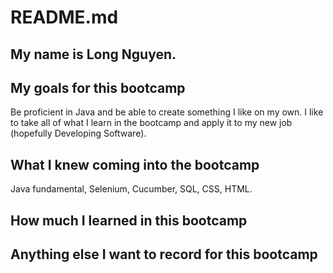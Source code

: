 # README.md

## My name is Long Nguyen.

## My goals for this bootcamp
Be proficient in Java and be able to create something I like on my own. I like to take all of what I learn in the bootcamp and apply it to my new job (hopefully Developing Software).

## What I knew coming into the bootcamp
Java fundamental, Selenium, Cucumber, SQL, CSS, HTML.

## How much I learned in this bootcamp

## Anything else I want to record for this bootcamp
